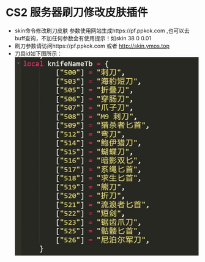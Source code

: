 # CS2 服务器刷刀修改皮肤插件

- skin命令修改刷刀皮肤 参数使用网站生成https://pf.ppkok.com ,也可以去buff查询，不加任何参数会有使用提示！如skin 38 0 0.01
- 刷刀参数请访问https://pf.ppkok.com 或者 http://skin.ymos.top
- 刀具id如下图所示：
![image](https://github.com/fuzzyscn/cs2_weapons_knife_skin/blob/main/20231202125223.jpg?raw=true)
